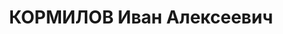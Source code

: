 ---
title: КОРМИЛОВ Иван Алексеевич
description: "2-й секретарь Свердловского горкома КПСС, май 1937 \n  Дата рождения:\
  \ 1899 \n  Социальное положение родителей: рабочие \n  Год вступления в КПСС: 1919\
  \ \n  Образование \n  1922—1926 — коммунистический университет им. Я.М. Свердлова\
  \ \n  1917 – 1919 — электромонтер завода \n  1919 – 1920 — работник Пензенского\
  \ губкома РКСМ \n  1921 – 1922 — секретарь областного, центрального комитета РКСМ\
  \ \n  1922 – 1926 — учащийся коммунистического университета им. Я.М. Свердлова \n\
  \  1926 – 1927 — работник Днепростроя \n  1927 – 1929 — заворг Костромского ГК ВКП(б)\
  \ \n  1929 – март 1931 — секретарь Посадского РК ВКП(б) \n  март 1931 – июль 1933\
  \ — ответственный секретарь Кизеловского РК ВКП(б) \n  июль 1933 — зав. шахтной\
  \ комиссией"
---